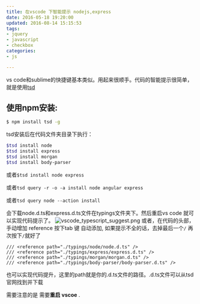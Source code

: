 ```yaml
---
title: 在vscode 下智能提示 nodejs,express
date: 2016-05-18 19:20:00
updated: 2016-08-14 15:15:53
tags: 
- jquery
- javascript
- checkbox
categories: 
- js

---
```

vs code和sublime的快捷键基本类似。用起来很顺手。代码的智能提示很简单，就是使用[tsd](http://definitelytyped.org/tsd/)

## 使用npm安装: 

```bash
$ npm install tsd -g​
```
tsd安装后在代码文件夹目录下执行：
```bash
$tsd install node 
$tsd install express​
$tsd install morgan​
$tsd install body-parser​
```
或者`$tsd install node express`

或者`tsd query -r -o -a install node angular express`

或者`tsd query node --action install`
<!--more-->


会下载node​.d.ts和express.d.ts文件在typings文件夹下。然后重启vs code 就可以实现代码提示了。
![vscode_typescript_suggest.png][1]
或者，在代码的头部，手动增加 reference 按下tab 键 自动添加, 如果提示不全的话，去掉最后一个`/` 再次按下`/`就好了
```
/// <reference path="./typings/node/node.d.ts" />
/// <reference path="./typings/express/express.d.ts" />
/// <reference path="./typings/morgan/morgan.d.ts" />
/// <reference path="./typings/body-parser/body-parser.d.ts" />
```
也可以实现代码提升，这里的path就是你的.d.ts文件的路径。.d.ts文件可以从tsd官网找到并下载

需要注意的是 需要**重启 vscoe** .

  [1]: https://imgs.gnux.cn/usr/uploads/2016/05/355672704.png